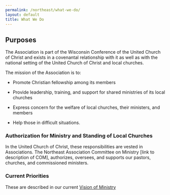 ```yaml
---
permalink: /northeast/what-we-do/
layout: default
title: What We Do
---
```


## Purposes

The Association is part of the Wisconsin Conference of the United Church of Christ and exists in a covenantal relationship with it as well as with the national setting of the United Church of Christ and local churches.

The mission of the Association is to:

-   Promote Christian fellowship among its members

-   Provide leadership, training, and support for shared ministries of its local churches

-   Express concern for the welfare of local churches, their ministers, and members

-   Help those in difficult situations.

### Authorization for Ministry and Standing of Local Churches

In the United Church of Christ, these responsibilities are vested in Associations. The Northeast Association Committee on Ministry \[link to description of COM\], authorizes, oversees, and supports our pastors, churches, and commissioned ministers.

### Current Priorities

These are described in our current [Vision of Ministry](about:blank)

